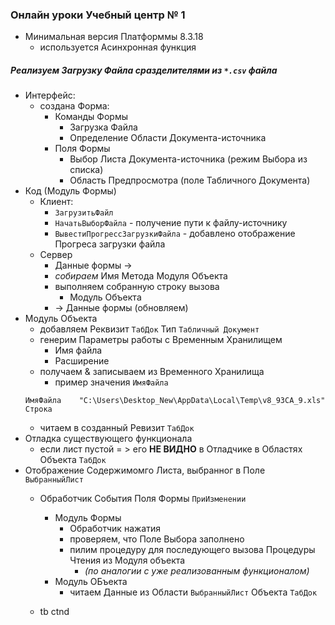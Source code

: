 ### Онлайн уроки Учебный центр № 1 

- Минимальная версия Платформмы 8.3.18 
    - используется Асинхронная функция
##### Реализуем Загрузку Файла сразделителями из  `*.csv`  файла

- Интерфейс:  
    - создана Форма:
        - Команды  Формы
            - Загрузка Файла
            - Определение Области Документа-источника  
        - Поля Формы
            - Выбор Листа Документа-источника (режим Выбора из списка)
            - Область Предпросмотра (поле Табличного Документа)
- Код (Модуль Формы)
    - Клиент:
        - `ЗагрузитьФайл `
        - `НачатьВыборФайла` - получение пути к файлу-источнику
        - `ВывестиПрогрессЗагрузкиФайла` -  добавлено отображение Прогреса  загрузки файла
    - Сервер 
       - Данные формы  →
       - *собираем*  Имя Метода Модуля  Объекта
       - выполняем собранную строку вызова
            - Модуль Объекта 
       - → Данные формы (обновляем)   
- Модуль Объекта
    - добавляем Реквизит `ТабДок` Тип `Табличный Документ`
    - генерим Параметры работы с Временным Хранилищем
        - Имя файла
        - Расширение  
    - получаем & записываем из Временного Хранилища
        - пример значения `ИмяФайла`
    ```
    ИмяФайла	"C:\Users\Desktop_New\AppData\Local\Temp\v8_93CA_9.xls"	Строка
    ```
    - читаем в созданный Ревизит `ТабДок`
- Отладка существующего функционала 
    - если лист пустой = > его **НЕ ВИДНО** в Отладчике в Областях Объекта `ТабДок`
- Отображение Содержимомго Листа,  выбранног в Поле `ВыбранныйЛист`
    - Обработчик События Поля Формы `ПриИзменении` 
        - Модуль Формы
            - Обработчик нажатия 
            - проверяем,  что Поле Выбора заполнено
            - пилим процедуру для последующего вызова Процедуры Чтения из Модуля объекта 
              - *(по аналогии с уже реализованным функционалом)* 
        - Модуль ОБъекта
            - читаем Данные из Области `ВыбранныйЛист` Объекта `ТабДок`


    - tb ctnd
